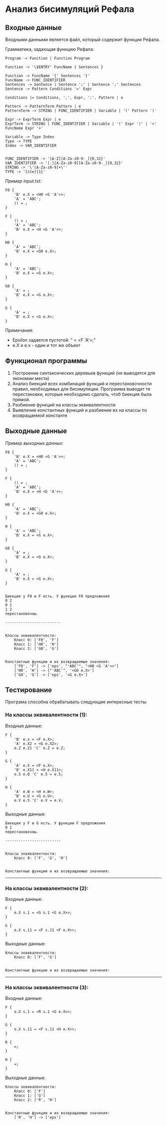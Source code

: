 # Анализ бисимуляций Рефала

## Входные данные

Входными данными является файл, который содержит функции Рефала.

Грамматика, задающая функцию Рефала:

    Program -> Function | Function Program

    Function -> '\$ENTRY' FuncName { Sentences }

    Function -> FuncName '{' Sentences '}'
    FuncName -> FUNC_IDENTIFIER
    Sentences -> Sentence | Sentence ';' | Sentence ';' Sentences
    Sentence -> Pattern Conditions '=' Expr

    Conditions |= Conditions, ',', Expr, ':', Pattern | e

    Pattern -> PatternTerm Pattern | e
    PatternTerm -> STRING | FUNC_IDENTIFIER | Variable | '(' Pattern ')'

    Expr -> ExprTerm Expr | e
    ExprTerm -> STRING | FUNC_IDENTIFIER | Variable | '(' Expr ')' | '<' FuncName Expr '>'

    Variable -> Type Index
    Type -> TYPE
    Index -> VAR_IDENTIFIER


    FUNC_IDENTIFIER -> '[A-Z][A-Za-z0-9-_]{0,32}'
    VAR_IDENTIFIER -> '[.][A-Za-z0-9][A-Za-z0-9-_]{0,32}'
    STRING -> '\'[A-Za-z0-9]+\''
    TYPE -> '[ste]{1}'


*Пример input.txt:*

    F0 {
        'B' e.X = <H0 <G 'A'>>;
        'A' = 'ABC';
        () = ;
    }

    F {
        () = ;
        'A' = 'ABC';
        'B' e.X = <H <G 'A'>>;
    }

    H0 {
        'A' = 'ABC';
        'B' e.X = <G0 e.X>;
    }

    H {
        'A' = 'ABC';
        'B' e.X = <G e.X>;
    }

    G0 {
        'A' = ;
        'B' e.X = <G e.X>;
    }

    G {
        'A' = ;
        'B' e.X = <G e.X>;
    }

Примечания:
- Epsilon задается пустотой: " = <F 'A'>;"
- e.X и e.x - один и тот же объект


## Функционал программы

1) Построение синтаксических деревьев функций (не выводятся для экономии места)
2) Анализ биекций всех комбинаций функций и перестановочности правил, необходимых для бисимуляции. Программа выводит те перестановки, которые необходимо сделать, чтоб биекция была прямой.
3) Разбиение функций на классы эквивалентности
4) Выявление константных функций и разбиение их на классы по возвращаемой константе


## Выходные данные

*Пример выходных данных:*

    F0 {
        'B' e.X = <H0 <G 'A'>>;
        'A' = 'ABC';
        () = ;
    } 

    F {
        () = ;
        'A' = 'ABC';
        'B' e.X = <H <G 'A'>>;
    } 

    H0 {
        'A' = 'ABC';
        'B' e.X = <G0 e.X>;
    } 

    H {
        'A' = 'ABC';
        'B' e.X = <G e.X>;
    } 

    G0 {
        'A' = ;
        'B' e.X = <G e.X>;
    } 

    G {
        'A' = ;
        'B' e.X = <G e.X>;
    } 


    Биекция у F0 и F есть. У функции F0 предложения
    0 2
    0 1
    1 2
    перестановочны.

    -------------------------


    Классы эквивалентности:
        Класс 0: ['F0', 'F']
        Класс 1: ['H0', 'H']
        Класс 2: ['G0', 'G']


    Константные функции и их возвращаемые значения:
        ['F0', 'F'] -> ['eps', "'ABC'", "<H0 <G 'A'>>"]
        ['H0', 'H'] -> ["'ABC'", '<G0 e.X>']
        ['G0', 'G'] -> ['eps', '<G e.X>']


## Тестирование

Програма способна обрабатывать следующие интересные тесты:

### На классы эквивалентности (1):

Входные данные:

    F {
        'B' e.x = <F e.X>;
        'A' e.X2 = <G e.X2>;
        e.Z e.Z1 'C' e.Z = e.Z;
    }

    G {
        'A' e.X = <F e.X>;
        'B' e.X11 = <H e.X11>;
        e.5 e.Q 'C' e.5 = e.5;
    }

    H {
        'A' e.W = <H e.W>;
        'B' e.U = <G e.U>;
        e.V e.S 'C' e.V = e.V;
    }

Выходные данные:

    Биекция у F и G есть. У функции F предложения
    0 1
    перестановочны.

    -------------------------


    Классы эквивалентности:
        Класс 0: ['F', 'G', 'H']


    Константные функции и их возвращаемые значения:

---

### На классы эквивалентности (2):

Входные данные:

    F {
        e.X s.1 = <G s.1 <G e.X>>;
    } 

    G {
        e.X s.11 = <F s.11 <F e.X>>;
    } 


Выходные данные:

    Классы эквивалентности:
        Класс 0: ['F', 'G']


    Константные функции и их возвращаемые значения:

---

### На классы эквивалентности (3):

Входные данные:

    F {
        e.X s.1 = <R s.1 <G e.X>>;
    } 

    G {
        e.X s.11 = <F s.11 <H e.X>>;
    } 

    R {
        =;
    } 

    H {
        =;
    } 

Выходные данные:

    Классы эквивалентности:
        Класс 0: ['F']
        Класс 1: ['G']
        Класс 2: ['R', 'H']


    Константные функции и их возвращаемые значения:
        ['R', 'H'] -> ['eps']
